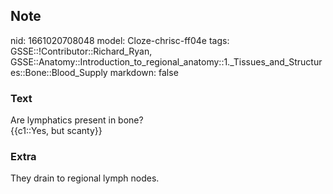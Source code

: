 ## Note
nid: 1661020708048
model: Cloze-chrisc-ff04e
tags: GSSE::!Contributor::Richard_Ryan, GSSE::Anatomy::Introduction_to_regional_anatomy::1._Tissues_and_Structures::Bone::Blood_Supply
markdown: false

### Text
<div class="toggle">
  Are lymphatics present in bone?
</div>
<div class="toggle">
  {{c1::Yes, but scanty}}
</div>

### Extra
<p id="45a678fc-4571-4fe7-b3fa-e7d8f8dbad9a" class="">They drain to
regional lymph nodes.
